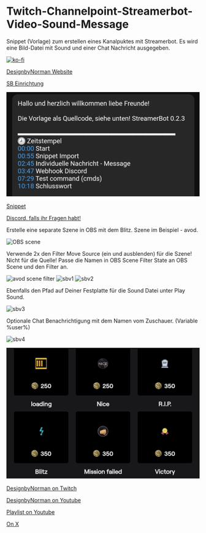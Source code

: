 # Twitch-Channelpoint-Streamerbot-Video-Sound-Message
Snippet (Vorlage) zum erstellen eines Kanalpuktes mit Streamerbot. Es wird eine Bild-Datei mit Sound und einer Chat Nachricht ausgegeben.


[![ko-fi](https://storage.ko-fi.com/cdn/brandasset/kofi_button_dark.png)](https://ko-fi.com/W7W5Z38WJ)


[DesignbyNorman Website](https://www.designbynorman.com/)

[SB Einrichtung](https://www.designbynorman.com/streamer-bot-einrichten/)

![Zeitstempel](
https://github.com/Designbynorman/SceneCamStreamerBot/blob/main/Zeitstempel.jpg)

[Snippet](https://github.com/Designbynorman/Twitch-Channelpoint-Streamerbot-Video-Sound-Message/blob/main/snippet%20channelpoint)

[Discord, falls ihr Fragen habt!](https://discord.gg/Gdt94HaFbM)

Erstelle eine separate Szene in OBS mit dem Blitz. 
Szene im Beispiel - avod.

![OBS scene](https://github.com/Designbynorman/Twitch-Channelpoint-Streamerbot-Video-Sound-Message/assets/118851815/3e9d91b3-e53d-450d-9442-45ebd4aea74b)

Verwende 2x den Filter Move Source (ein und ausblenden) für die Szene! Nicht für die Quelle! Passe die Namen in OBS Scene Filter State an OBS Scene und den Filter an. 

![avod scene filter](https://github.com/Designbynorman/Twitch-Channelpoint-Streamerbot-Video-Sound-Message/assets/118851815/f25c6b6f-8aa4-4dc3-9980-ed9e97a3d0e3)
![sbv1](https://github.com/Designbynorman/Twitch-Channelpoint-Streamerbot-Video-Sound-Message/assets/118851815/b73d579c-47da-4e81-8c03-a2550d777644)
![sbv2](https://github.com/Designbynorman/Twitch-Channelpoint-Streamerbot-Video-Sound-Message/assets/118851815/ab2087ff-0913-4e44-8403-d5e50c4d0cc4)

Ebenfalls den Pfad auf Deiner Festplatte für die Sound Datei unter Play Sound.

![sbv3](https://github.com/Designbynorman/Twitch-Channelpoint-Streamerbot-Video-Sound-Message/assets/118851815/b41bfaf4-1b15-40b0-a826-fde30dc16559)

Optionale Chat Benachrichtigung mit dem Namen vom Zuschauer. (Variable %user%)

![sbv4](https://github.com/Designbynorman/Twitch-Channelpoint-Streamerbot-Video-Sound-Message/assets/118851815/ad0af8a5-a725-41fd-bb12-52aea685a0b3)

![Channelpoints](https://github.com/Designbynorman/Twitch-Channelpoint-Streamerbot-Video-Sound-Message/blob/main/Channelpoints1.jpg) 


[DesignbyNorman on Twitch](https://www.twitch.tv/designbynorman)

[DesignbyNorman on Youtube](https://www.youtube.com/@DesignbyNorman)

[Playlist on Youtube](https://www.youtube.com/playlist?list=PLrgOpxS02b-PncLHRg-5W7kJ3o4TT6DhM)

[On X](https://x.com/Designbynorman)

